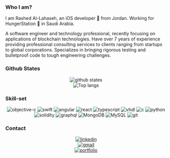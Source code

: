 ### Who I am?
I am Rashed Al-Lahaseh, an iOS developer 🍏 from Jordan. Working for HungerStation 🥙 in Saudi Arabia.

A software engineer and technology professional, recently focusing on applications of blockchain technologies.
Have over 7 years of experience providing professional consulting services to clients ranging from startups to global corporations.
Specializes in bringing rigorous testing and bulletproof code to tough engineering challenges.

### Github States
<p align="center"> 
  <img src="https://github-readme-stats-git-masterrstaa-rickstaa.vercel.app/api?username=rallahaseh&count_private=true&show_icons=true&theme=apprentice" alt="github states"> 
  <br>
  <img src="https://github-readme-stats-git-masterrstaa-rickstaa.vercel.app/api/top-langs/?username=rallahaseh&exclude_repo=rallahaseh.github.io&layout=compact&theme=apprentice" alt="Top langs">
</p>

### Skill-set
<p align="center">
  <img src="https://img.shields.io/badge/objective-c-00599C?style=for-the-badge&logo=objective-c&logoColor=white" alt="objective-c">
  <img src="https://img.shields.io/badge/swift-%23F05033.svg?style=for-the-badge&logo=swift&logoColor=white" alt="swift">
  <img src="https://img.shields.io/badge/angular-%2300ADD8.svg?style=for-the-badge&logo=angular&logoColor=white" alt="angular">
  <img src="https://img.shields.io/badge/react-134f5c.svg?style=for-the-badge&logo=react&logoColor=white" alt="react">
  <img src="https://img.shields.io/badge/typescript-43853D?style=for-the-badge&logo=typescript&logoColor=white" alt="typescript">
  <img src="https://img.shields.io/badge/vhdl-f44336?style=for-the-badge&logo=vhdl&logoColor=white" alt="vhdl">
  <img src="https://img.shields.io/badge/c-0000FF?style=for-the-badge&logo=c&logoColor=white" alt="c">
  <img src="https://img.shields.io/badge/python-6fa8dc?style=for-the-badge&logo=python&logoColor=white" alt="python">
  <img src="https://img.shields.io/badge/solidity-232F3E?style=for-the-badge&logo=solidity&logoColor=white" alt="solidity">
  <img src="https://img.shields.io/badge/graphql-00000F?style=for-the-badge&logo=graphql&logoColor=white" alt="graphql">  
  <img src="https://img.shields.io/badge/MongoDB-4EA94B?style=for-the-badge&logo=mongodb&logoColor=white" alt="MongoDB">
  <img src="https://img.shields.io/badge/MySQL-00000F?style=for-the-badge&logo=mysql&logoColor=white" alt="MySQL">
  <img src="https://img.shields.io/badge/git-%23F05033.svg?style=for-the-badge&logo=git&logoColor=white" alt="git">
</p>

### Contact
<p align="center">
  <a href="https://www.linkedin.com/in/rallahaseh/" target="_blank"><img src="https://img.shields.io/badge/LinkedIn-0077B5?style=for-the-badge&logo=linkedin&logoColor=white" alt="linkedin"></a>
  <br>
  <a href="mailto:rallahaseh@gmail.com" target="_blank"><img src="https://img.shields.io/badge/Gmail-D14836?style=for-the-badge&logo=gmail&logoColor=white" alt="gmail"></a>
  <br>
  <a href="https://rallahaseh.dev"><img src="https://img.shields.io/badge/portfolio-100000?style=for-the-badge&logo=portfolio&logoColor=white" alt="portfolio"></a>
  <br>
</p>
